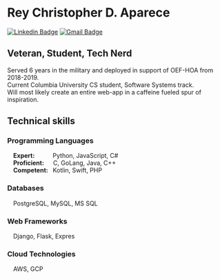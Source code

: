 # Rey Christopher D. Aparece
[![Linkedin Badge](https://img.shields.io/badge/-LinkedIn-blue?style=flat-square&logo=Linkedin&logoColor=white&link=https://www.linkedin.com/in/rcda/)](https://www.linkedin.com/in/rcda/)
[![Gmail Badge](https://img.shields.io/badge/Gmail-d14836?style=flat-square&logo=Gmail&logoColor=white&link=mailto:rcda.civ@gmail.com)](mailto:rcda.civ@gmail.com)
<!--
**Apacher122/ApacheR122** is a ✨ _special_ ✨ repository because its `README.md` (this file) appears on your GitHub profile.

Here are some ideas to get you started:

- 🔭 I’m currently working on ...
- 🌱 I’m currently learning ...
- 👯 I’m looking to collaborate on ...
- 🤔 I’m looking for help with ...
- 💬 Ask me about ...
- 📫 How to reach me: ...
- 😄 Pronouns: ...
- ⚡ Fun fact: ...### Veteran, Student, Tech Nerd

-->
## Veteran, Student, Tech Nerd
Served 6 years in the military and deployed in support of OEF-HOA from 2018-2019.  
Current Columbia University CS student, Software Systems track.  
Will most likely create an entire web-app in a caffeine fueled spur of inspiration.

## Technical skills
### Programming Languages
&emsp;**Expert:**&emsp;&emsp;&ensp;&ensp;Python, JavaScript, C#    
&emsp;**Proficient:**&emsp;&ensp;C, GoLang, Java, C++  
&emsp;**Competent:** &ensp;Kotlin, Swift, PHP

### Databases
&emsp;PostgreSQL, MySQL, MS SQL

### Web Frameworks
&emsp;Django, Flask, Expres

### Cloud Technologies
&emsp;AWS, GCP

